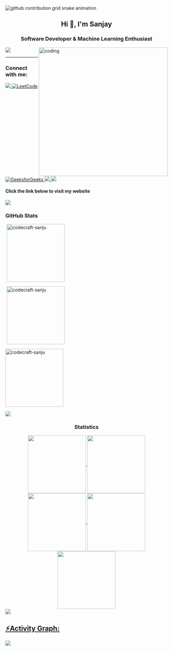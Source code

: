 <picture>
  <source
    media="(prefers-color-scheme: dark)"
    srcset="https://raw.githubusercontent.com/codecraft-sanju/codecraft-sanju/output/github-contribution-grid-snake-dark.svg"
  />
  <source
    media="(prefers-color-scheme: light)"
    srcset="https://raw.githubusercontent.com/codecraft-sanju/codecraft-sanju/output/github-contribution-grid-snake.svg"
  />
  <img
    alt="github contribution grid snake animation"
    src="https://raw.githubusercontent.com/codecraft-sanju/codecraft-sanju/output/github-contribution-grid-snake.svg"
  />
</picture>




<h2 align="center">Hi 👋, I'm Sanjay</h2>
<h3 align="center">Software Developer & Machine Learning Enthusiast</h3>

<img align="right" alt="coding" width="400" src="https://i.pinimg.com/736x/cc/b0/45/ccb04518ec0f00015b14db0270eefddf.jpg"/>

<a href="https://codecraft-sanju.vercel.app"> 
 <img src="https://img.shields.io/badge/ProfileViews-1,588-navyblue" />
</a>
<hr>

<h3 align="left">Connect with me:</h3>
<div>
<a href="https://www.linkedin.com/in/sanjay-choudhary-011033330" target="_blank">
    <img src="https://img.shields.io/badge/LinkedIn-0077B5?style=for-the-badge&logo=linkedin&logoColor=white" target="_blank">
</a>
<a href="https://leetcode.com/sanjuuu_x18/" target="_blank">
    <img src="https://img.shields.io/badge/LeetCode-FE7A16?style=for-the-badge&logo=leetcode&logoColor=white" alt="LeetCode" />
</a>
<a href="https://www.geeksforgeeks.org/user/sanjuuu_x18/" target="_blank">
    <img src="https://img.shields.io/badge/GeeksforGeeks-0F9D58?style=for-the-badge&logo=geeksforgeeks&logoColor=white" alt="GeeksforGeeks" />
</a>
<a href="https://instagram.com/sanjuuu_x18" target="_blank">
    <img src="https://img.shields.io/badge/Instagram-E4405F?style=for-the-badge&logo=instagram&logoColor=white" target="_blank">
</a>
<a href="https://twitter.com/sanjay_x18" target="_blank">
    <img src="https://img.shields.io/badge/Twitter-1DA1F2?style=for-the-badge&logo=twitter&logoColor=white" target="_blank">
</a>
</div>

<h4> Click the link below to visit my website</h4>  
<a href="https://codecraft-sanju.vercel.app"> 
 <img src="https://img.shields.io/badge/Visit-MyWebsite-navyblue" />
</a>
<br>

<h3 align="left">GitHub Stats</h3>
<p>&nbsp;<img align="center" height="180em" src="https://github-readme-stats.vercel.app/api/top-langs/?username=codecraft-sanju&theme=dark&show_icons=true&layout=compact" alt="codecraft-sanju" /></p>

<p>&nbsp;<img align="center" height="180em" src="https://github-readme-stats.vercel.app/api?username=codecraft-sanju&show_icons=true&locale=en&theme=dark" alt="codecraft-sanju" /></p>

<p><img align="center" height="180em" src="https://github-readme-streak-stats.herokuapp.com/?user=codecraft-sanju&theme=dark" alt="codecraft-sanju" /></p>

<img src="https://user-images.githubusercontent.com/73097560/115834477-dbab4500-a447-11eb-908a-139a6edaec5c.gif"><h3 align="center">Statistics</h3>
<div align="center">
<a href="https://github.com/codecraft-sanju">
<img align="center" src="http://github-profile-summary-cards.vercel.app/api/cards/stats?username=codecraft-sanju&theme=aura" height="180em" />
<img align="center" src="http://github-profile-summary-cards.vercel.app/api/cards/most-commit-language?username=codecraft-sanju&theme=aura" height="180em" />
<img align="center" src="http://github-profile-summary-cards.vercel.app/api/cards/repos-per-language?username=codecraft-sanju&theme=aura" height="180em" />
<img align="center" src="http://github-profile-summary-cards.vercel.app/api/cards/productive-time?username=codecraft-sanju&theme=aura" height="180em" />
<img align="center" src="http://github-profile-summary-cards.vercel.app/api/cards/profile-details?username=codecraft-sanju&theme=aura" height="180em" />
</div>

<img src="https://user-images.githubusercontent.com/73097560/115834477-dbab4500-a447-11eb-908a-139a6edaec5c.gif">
<h2 align="left">⚡Activity Graph:</h2>
<img align="center" src="https://github-readme-activity-graph.vercel.app/graph?username=codecraft-sanju&theme=react-dark"/>
